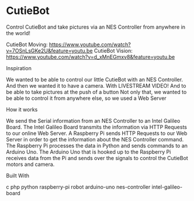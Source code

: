 # CutieBot
Control CutieBot and take pictures via an NES Controller from anywhere in the world!

CutieBot Moving: https://www.youtube.com/watch?v=7OSnLsGKe2U&feature=youtu.be CutieBot Vision: https://www.youtube.com/watch?v=d_xMnEGmxv8&feature=youtu.be

Inspiration

We wanted to be able to control our little CutieBot with an NES Controller. And then we wanted it to have a camera. With LIVESTREAM VIDEO! And to be able to take pictures at the push of a button Not only that, we wanted to be able to control it from anywhere else, so we used a Web Server

How it works

We send the Serial information from an NES Controller to an Intel Galileo Board. The Intel Galileo Board transmits the information via HTTP Requests to our online Web Server. A Raspberry Pi sends HTTP Requests to our Web Server in order to get the information about the NES Controller command. The Raspberry Pi processes the data in Python and sends commands to an Arduino Uno. The Arduino Uno that is hooked up to the Raspberry Pi receives data from the Pi and sends over the signals to control the CutieBot motors and camera.

Built With

c
php
python
raspberry-pi
robot
arduino-uno
nes-controller
intel-galileo-board

